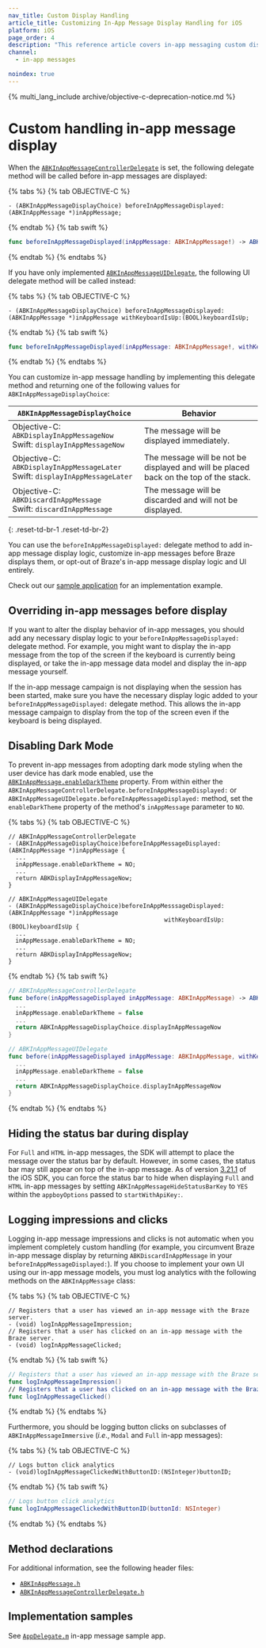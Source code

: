 ```yaml
---
nav_title: Custom Display Handling
article_title: Customizing In-App Message Display Handling for iOS
platform: iOS
page_order: 4
description: "This reference article covers in-app messaging custom display handling for your iOS application."
channel:
  - in-app messages

noindex: true
---
```


{% multi_lang_include archive/objective-c-deprecation-notice.md %}

# Custom handling in-app message display

When the [`ABKInAppMessageControllerDelegate`][16] is set, the following delegate method will be called before in-app messages are displayed:

{% tabs %}
{% tab OBJECTIVE-C %}

```objc
- (ABKInAppMessageDisplayChoice) beforeInAppMessageDisplayed:(ABKInAppMessage *)inAppMessage;
```

{% endtab %}
{% tab swift %}

```swift
func beforeInAppMessageDisplayed(inAppMessage: ABKInAppMessage!) -> ABKInAppMessageDisplayChoice
```

{% endtab %}
{% endtabs %}

If you have only implemented [`ABKInAppMessageUIDelegate`][34], the following UI delegate method will be called instead:

{% tabs %}
{% tab OBJECTIVE-C %}

```objc
- (ABKInAppMessageDisplayChoice) beforeInAppMessageDisplayed:(ABKInAppMessage *)inAppMessage withKeyboardIsUp:(BOOL)keyboardIsUp;
```

{% endtab %}
{% tab swift %}

```swift
func beforeInAppMessageDisplayed(inAppMessage: ABKInAppMessage!, withKeyboardIsUp keyboardIsUp: Bool) -> ABKInAppMessageDisplayChoice
```

{% endtab %}
{% endtabs %}

You can customize in-app message handling by implementing this delegate method and returning one of the following values for `ABKInAppMessageDisplayChoice`:

| `ABKInAppMessageDisplayChoice` | Behavior |
| -------------------------- | -------- |
| Objective-C: `ABKDisplayInAppMessageNow`<br>Swift: `displayInAppMessageNow` | The message will be displayed immediately. |
| Objective-C: `ABKDisplayInAppMessageLater`<br>Swift: `displayInAppMessageLater` | The message will be not be displayed and will be placed back on the top of the stack. |
| Objective-C: `ABKDiscardInAppMessage`<br>Swift: `discardInAppMessage`| The message will be discarded and will not be displayed. |
{: .reset-td-br-1 .reset-td-br-2}

You can use the `beforeInAppMessageDisplayed:` delegate method to add in-app message display logic, customize in-app messages before Braze displays them, or opt-out of Braze's in-app message display logic and UI entirely.

Check out our [sample application][36] for an implementation example.

## Overriding in-app messages before display

If you want to alter the display behavior of in-app messages, you should add any necessary display logic to your `beforeInAppMessageDisplayed:` delegate method. For example, you might want to display the in-app message from the top of the screen if the keyboard is currently being displayed, or take the in-app message data model and display the in-app message yourself.

If the in-app message campaign is not displaying when the session has been started, make sure you have the necessary display logic added to your `beforeInAppMessageDisplayed:` delegate method. This allows the in-app message campaign to display from the top of the screen even if the keyboard is being displayed.

## Disabling Dark Mode

To prevent in-app messages from adopting dark mode styling when the user device has dark mode enabled, use the [`ABKInAppMessage.enableDarkTheme`](https://appboy.github.io/appboy-ios-sdk/docs/interface_a_b_k_in_app_message.html#ae89df6090bed623099ab0ecc0a74ad5d) property. From within either the `ABKInAppMessageControllerDelegate.beforeInAppMessageDisplayed:` or `ABKInAppMessageUIDelegate.beforeInAppMessageDisplayed:` method, set the `enableDarkTheme` property of the method's `inAppMessage` parameter to `NO`.

{% tabs %}
{% tab OBJECTIVE-C %}

```objc
// ABKInAppMessageControllerDelegate
- (ABKInAppMessageDisplayChoice)beforeInAppMessageDisplayed:(ABKInAppMessage *)inAppMessage {
  ...
  inAppMessage.enableDarkTheme = NO;
  ...
  return ABKDisplayInAppMessageNow;
}

// ABKInAppMessageUIDelegate
- (ABKInAppMessageDisplayChoice)beforeInAppMesssageDisplayed:(ABKInAppMessage *)inAppMessage
                                            withKeyboardIsUp:(BOOL)keyboardIsUp {
  ...
  inAppMessage.enableDarkTheme = NO;
  ...
  return ABKDisplayInAppMessageNow;
}
```

{% endtab %}
{% tab swift %}

```swift
// ABKInAppMessageControllerDelegate
func before(inAppMessageDisplayed inAppMessage: ABKInAppMessage) -> ABKInAppMessageDisplayChoice {
  ...
  inAppMessage.enableDarkTheme = false
  ...
  return ABKInAppMessageDisplayChoice.displayInAppMessageNow
}

// ABKInAppMessageUIDelegate
func before(inAppMessageDisplayed inAppMessage: ABKInAppMessage, withKeyboardIsUp keyboardIsUp: Bool) -> ABKInAppMessageDisplayChoice {
  ...
  inAppMessage.enableDarkTheme = false
  ...
  return ABKInAppMessageDisplayChoice.displayInAppMessageNow
}
```

{% endtab %}
{% endtabs %}

## Hiding the status bar during display

For `Full` and `HTML` in-app messages, the SDK will attempt to place the message over the status bar by default. However, in some cases, the status bar may still appear on top of the in-app message. As of version [3.21.1](https://github.com/Appboy/appboy-ios-sdk/blob/master/CHANGELOG.md#3211) of the iOS SDK, you can force the status bar to hide when displaying `Full` and `HTML` in-app messages by setting `ABKInAppMessageHideStatusBarKey` to `YES` within the `appboyOptions` passed to `startWithApiKey:`.

## Logging impressions and clicks

Logging in-app message impressions and clicks is not automatic when you implement completely custom handling (for example, you circumvent Braze in-app message display by returning `ABKDiscardInAppMessage` in your `beforeInAppMessageDisplayed:`). If you choose to implement your own UI using our in-app message models, you must log analytics with the following methods on the `ABKInAppMessage` class:

{% tabs %}
{% tab OBJECTIVE-C %}

```objc
// Registers that a user has viewed an in-app message with the Braze server.
- (void) logInAppMessageImpression;
// Registers that a user has clicked on an in-app message with the Braze server.
- (void) logInAppMessageClicked;
```

{% endtab %}
{% tab swift %}

```swift
// Registers that a user has viewed an in-app message with the Braze server.
func logInAppMessageImpression()
// Registers that a user has clicked on an in-app message with the Braze server.
func logInAppMessageClicked()
```

{% endtab %}
{% endtabs %}

Furthermore, you should be logging button clicks on subclasses of `ABKInAppMessageImmersive` (*i.e*., `Modal` and `Full` in-app messages):

{% tabs %}
{% tab OBJECTIVE-C %}

```objc
// Logs button click analytics
- (void)logInAppMessageClickedWithButtonID:(NSInteger)buttonID;
```

{% endtab %}
{% tab swift %}

```swift
// Logs button click analytics
func logInAppMessageClickedWithButtonID(buttonId: NSInteger)
```

{% endtab %}
{% endtabs %}

## Method declarations

For additional information, see the following header files:

- [`ABKInAppMessage.h`][14]
- [`ABKInAppMessageControllerDelegate.h`][16]

## Implementation samples

See [`AppDelegate.m`][36] in-app message sample app.


[16]: https://github.com/Appboy/appboy-ios-sdk/blob/master/AppboyKit/include/ABKInAppMessageControllerDelegate.h
[36]: https://github.com/Appboy/appboy-ios-sdk/blob/master/Samples/InAppMessage/BrazeInAppMessageSample/BrazeInAppMessageSample/AppDelegate.m
[34]: https://github.com/Appboy/appboy-ios-sdk/blob/master/AppboyUI/ABKInAppMessage/ABKInAppMessageUIDelegate.h
[14]: https://github.com/Appboy/appboy-ios-sdk/blob/master/AppboyKit/include/ABKInAppMessage.h


